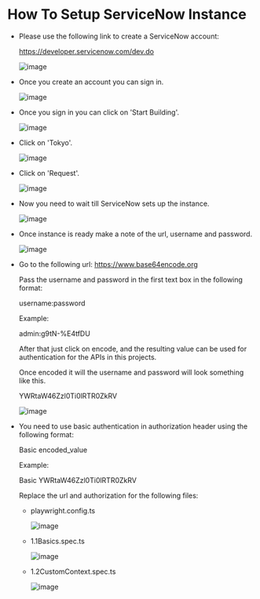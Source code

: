 # How To Setup ServiceNow Instance
- Please use the following link to create a ServiceNow account:

    https://developer.servicenow.com/dev.do

    ![image](./images//1.%20ServiceNow%20Signup.png)

- Once you create an account you can sign in.

    ![image](./images//2.%20ServiceNow%20Signin.png)

- Once you sign in you can click on 'Start Building'.

    ![image](./images/3.%20Start%20Building.png)

- Click on 'Tokyo'.

    ![image](./images/4.%20Tokyo.png)

- Click on 'Request'.

    ![image](./images/5.%20Request.png)

- Now you need to wait till ServiceNow sets up the instance.

    ![image](./images/6.%20Setting%20Up%20Instance.png)

- Once instance is ready make a note of the url, username and password.

    ![image](./images/7.%20Instance%20Is%20Ready.png)

- Go to the following url: https://www.base64encode.org

    Pass the username and password in the first text box in the following format:

    username:password

    Example: 

    admin:g9tN-%E4tfDU

    After that just click on encode, and the resulting value can be used for authentication for the APIs in this projects.

    Once encoded it will the username and password will look something like this.

    YWRtaW46Zzl0Ti0lRTR0ZkRV

    ![image](./images/8.%20BASE64%20Encode.png)


- You need to use basic authentication in authorization header using the following format:

    Basic encoded_value

    Example:

    Basic YWRtaW46Zzl0Ti0lRTR0ZkRV

    Replace the url and authorization for the following files:

    - playwright.config.ts

        ![image](./images/9.%20playwright%20config.png)

    - 1.1Basics.spec.ts

        ![image](./images/10.%20Basics.png)

    - 1.2CustomContext.spec.ts

        ![image](./images/11.%20Custom%20Context.png)
